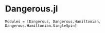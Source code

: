 # Dangerous.jl

```@autodocs
Modules = [Dangerous, Dangerous.Hamiltonian, Dangerous.Hamiltonian.SingleSpin]
```
